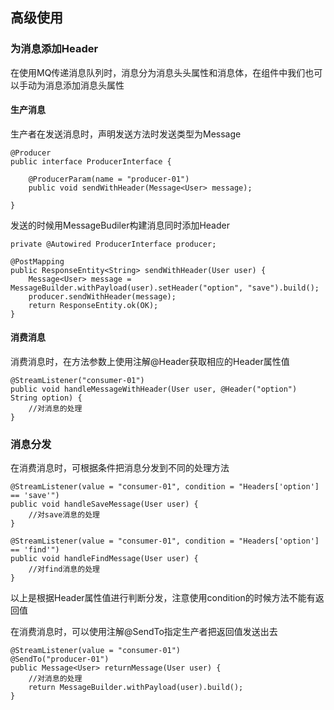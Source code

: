 ## 高级使用
### 为消息添加Header
在使用MQ传递消息队列时，消息分为消息头头属性和消息体，在组件中我们也可以手动为消息添加消息头属性

#### 生产消息
生产者在发送消息时，声明发送方法时发送类型为Message

    @Producer
    public interface ProducerInterface {
    
        @ProducerParam(name = "producer-01")
        public void sendWithHeader(Message<User> message);
    
    }

发送的时候用MessageBudiler构建消息同时添加Header

    private @Autowired ProducerInterface producer;

    @PostMapping
    public ResponseEntity<String> sendWithHeader(User user) {
        Message<User> message = MessageBuilder.withPayload(user).setHeader("option", "save").build();
        producer.sendWithHeader(message);
        return ResponseEntity.ok(OK);
    }

#### 消费消息
消费消息时，在方法参数上使用注解@Header获取相应的Header属性值

    @StreamListener("consumer-01")
    public void handleMessageWithHeader(User user, @Header("option") String option) {
        //对消息的处理
    }

### 消息分发
在消费消息时，可根据条件把消息分发到不同的处理方法

    @StreamListener(value = "consumer-01", condition = "Headers['option'] == 'save'")
    public void handleSaveMessage(User user) {
        //对save消息的处理
    }

    @StreamListener(value = "consumer-01", condition = "Headers['option'] == 'find'")
    public void handleFindMessage(User user) {
        //对find消息的处理
    }

以上是根据Header属性值进行判断分发，注意使用condition的时候方法不能有返回值

在消费消息时，可以使用注解@SendTo指定生产者把返回值发送出去

    @StreamListener(value = "consumer-01")
    @SendTo("producer-01")
    public Message<User> returnMessage(User user) {
        //对消息的处理
        return MessageBuilder.withPayload(user).build();
    }


